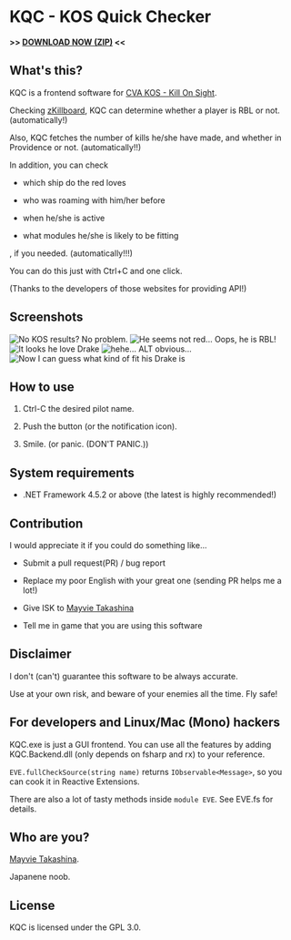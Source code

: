 # KQC - KOS Quick Checker

**\>\> [DOWNLOAD NOW (ZIP)](https://github.com/maybe-eve/KQC/releases/download/0.4.0/KQC_040.zip) \<\<**

## What's this?

KQC is a frontend software for [CVA KOS - Kill On Sight](http://kos.cva-eve.org/).

Checking [zKillboard](https://zkillboard.com), KQC can determine whether a player is RBL or not. (automatically!)

Also, KQC fetches the number of kills he/she have made, and whether in Providence or not. (automatically!!)

In addition, you can check 

* which ship do the red loves

* who was roaming with him/her before

* when he/she is active

* what modules he/she is likely to be fitting

, if you needed. (automatically!!!)

You can do this just with Ctrl+C and one click.

(Thanks to the developers of those websites for providing API!)

## Screenshots

![No KOS results? No problem.](http://i.imgur.com/p6y6Amo.png)
![He seems not red... Oops, he is RBL!](http://i.imgur.com/aMWZizp.png)
![It looks he love Drake](http://i.imgur.com/XRGAn91.png)
![hehe... ALT obvious...](http://i.imgur.com/nD8J3gT.png)
![Now I can guess what kind of fit his Drake is](http://i.imgur.com/iYhTLrs.png)

## How to use

1. Ctrl-C the desired pilot name.

2. Push the button (or the notification icon).

3. Smile. (or panic. (DON'T PANIC.))

## System requirements

* .NET Framework 4.5.2 or above (the latest is highly recommended!)

## Contribution

I would appreciate it if you could do something like...

* Submit a pull request(PR) / bug report

* Replace my poor English with your great one (sending PR helps me a lot!)

* Give ISK to [Mayvie Takashina](https://zkillboard.com/character/96773588/)

* Tell me in game that you are using this software

## Disclaimer

I don't (can't) guarantee this software to be always accurate.

Use at your own risk, and beware of your enemies all the time. Fly safe!

## For developers and Linux/Mac (Mono) hackers

KQC.exe is just a GUI frontend. You can use all the features by adding KQC.Backend.dll (only depends on fsharp and rx) to your reference.

```EVE.fullCheckSource(string name)``` returns ```IObservable<Message>```, so you can cook it in Reactive Extensions.

There are also a lot of tasty methods inside ```module EVE```. See EVE.fs for details.

## Who are you?

[Mayvie Takashina](https://zkillboard.com/character/96773588/).

Japanene noob. 

## License

KQC is licensed under the GPL 3.0.
